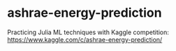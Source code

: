 # ashrae-energy-prediction
Practicing Julia ML techniques with Kaggle competition: https://www.kaggle.com/c/ashrae-energy-prediction/
